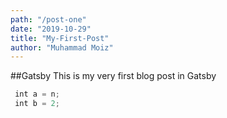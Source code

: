 ```yaml
---
path: "/post-one"
date: "2019-10-29"
title: "My-First-Post"
author: "Muhammad Moiz"
---
```

##Gatsby 
This is my very first blog post in Gatsby

```javascript
 int a = n;
 int b = 2;
```